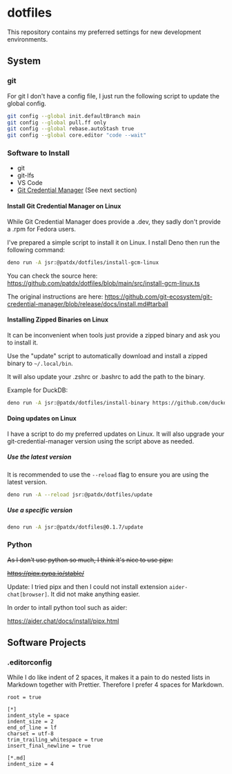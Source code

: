 # dotfiles

This repository contains my preferred settings for new development environments.

## System

### git

For git I don't have a config file, I just run the following script to update
the global config.

```sh
git config --global init.defaultBranch main
git config --global pull.ff only
git config --global rebase.autoStash true
git config --global core.editor "code --wait"
```

### Software to Install

-   git
-   git-lfs
-   VS Code
-   [Git Credential Manager](https://github.com/git-ecosystem/git-credential-manager)
    (See next section)

#### Install Git Credential Manager on Linux

While Git Credential Manager does provide a .dev, they sadly don't provide a
.rpm for Fedora users.

I've prepared a simple script to install it on Linux. I nstall Deno then run the
following command:

```sh
deno run -A jsr:@patdx/dotfiles/install-gcm-linux
```

You can check the source here:
https://github.com/patdx/dotfiles/blob/main/src/install-gcm-linux.ts

The original instructions are here:
https://github.com/git-ecosystem/git-credential-manager/blob/release/docs/install.md#tarball

#### Installing Zipped Binaries on Linux

It can be inconvenient when tools just provide a zipped binary and ask you to install it.

Use the "update" script to automatically download and install a zipped binary to `~/.local/bin`.

It will also update your .zshrc or .bashrc to add the path to the binary.

Example for DuckDB:

```sh
deno run -A jsr:@patdx/dotfiles/install-binary https://github.com/duckdb/duckdb/releases/download/v1.1.2/duckdb_cli-linux-amd64.zip duckdb
```

#### Doing updates on Linux

I have a script to do my preferred updates on Linux. It will also upgrade your
git-credential-manager version using the script above as needed.

##### Use the latest version

It is recommended to use the `--reload` flag to ensure you are using the latest version.

```sh
deno run -A --reload jsr:@patdx/dotfiles/update
```

##### Use a specific version

```sh
deno run -A jsr:@patdx/dotfiles@0.1.7/update
```

### Python

~~As I don't use python so much, I think it's nice to use pipx:~~

~~https://pipx.pypa.io/stable/~~

Update: I tried pipx and then I could not install extension
`aider-chat[browser]`. It did not make anything easier.

In order to intall python tool such as aider:

https://aider.chat/docs/install/pipx.html

## Software Projects

### .editorconfig

While I do like indent of 2 spaces, it makes it a pain to do nested lists in
Markdown together with Prettier. Therefore I prefer 4 spaces for Markdown.

```editorconfig
root = true

[*]
indent_style = space
indent_size = 2
end_of_line = lf
charset = utf-8
trim_trailing_whitespace = true
insert_final_newline = true

[*.md]
indent_size = 4
```

